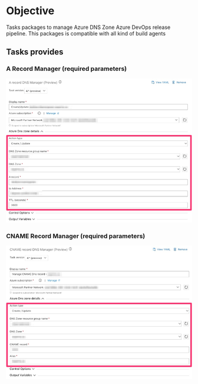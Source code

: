 # Objective

Tasks packages to manage Azure DNS Zone Azure DevOps release pipeline.
This packages is compatible with all kind of build agents

## Tasks provides

### A Record Manager (required parameters)
![ARecord_Task_inputs](img/ARecord_v4.jpg)

### CNAME Record Manager (required parameters)
![CNAMERecord_Task_inputs](img/cnameRecord_v4.jpg)
